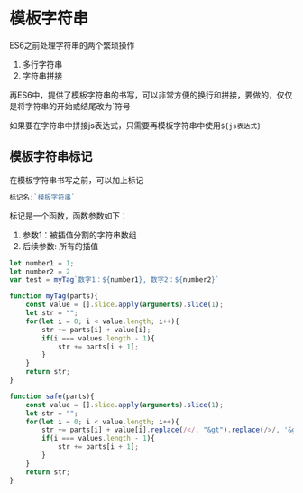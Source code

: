 # 模板字符串

ES6之前处理字符串的两个繁琐操作

1. 多行字符串
2. 字符串拼接

再ES6中，提供了模板字符串的书写，可以非常方便的换行和拼接，要做的，仅仅是将字符串的开始或结尾改为`符号

如果要在字符串中拼接js表达式，只需要再模板字符串中使用```${js表达式}```

## 模板字符串标记

在模板字符串书写之前，可以加上标记

```js
标记名:`模板字符串`
```

标记是一个函数，函数参数如下：

1. 参数1：被插值分割的字符串数组
2. 后续参数: 所有的插值

```js
let number1 = 1;
let number2 = 2
var test = myTag`数字1：${number1}, 数字2：${number2}`

function myTag(parts){
    const value = [].slice.apply(arguments).slice(1);
    let str = "";
    for(let i = 0; i < value.length; i++){
        str += parts[i] + value[i];
        if(i === values.length - 1){
            str += parts[i + 1];
        }
    }
    return str;
}

function safe(parts){
    const value = [].slice.apply(arguments).slice(1);
    let str = "";
    for(let i = 0; i < value.length; i++){
        str += parts[i] + value[i].replace(/</, "&gt").replace(/>/, '&gt');
        if(i === values.length - 1){
            str += parts[i + 1];
        }
    }
    return str;
}
```